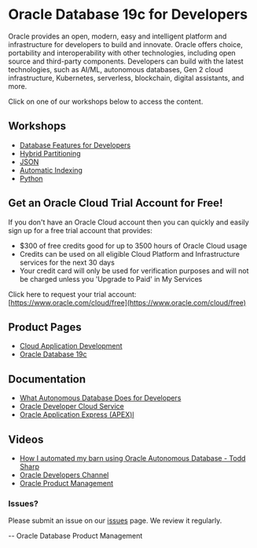 # Oracle Database 19c for Developers


Oracle provides an open, modern, easy and intelligent platform and infrastructure for developers to build and innovate. Oracle offers choice, portability and interoperability with other technologies, including open source and third-party components. Developers can build with the latest technologies, such as AI/ML, autonomous databases, Gen 2 cloud infrastructure, Kubernetes, serverless, blockchain, digital assistants, and more.

Click on one of our workshops below to access the content.

## Workshops

- [Database Features for Developers](https://oracle.github.io/learning-library/developer-library/oracle-db-features-for-developers/freetier/)
- [Hybrid Partitioning](https://oracle.github.io/learning-library/developer-library/oracle-db-features-for-developers/workshops/hybridpart-freetier)
- [JSON](https://oracle.github.io/learning-library/developer-library/oracle-db-features-for-developers/workshops/json-freetier)
- [Automatic Indexing](https://oracle.github.io/learning-library/developer-library/oracle-db-features-for-developers/workshops/autoindex-freetier)
- [Python](https://oracle.github.io/learning-library/developer-library/oracle-db-features-for-developers/workshops/python-freetier)


## Get an Oracle Cloud Trial Account for Free!
If you don't have an Oracle Cloud account then you can quickly and easily sign up for a free trial account that provides:
- $300 of free credits good for up to 3500 hours of Oracle Cloud usage
- Credits can be used on all eligible Cloud Platform and Infrastructure services for the next 30 days
- Your credit card will only be used for verification purposes and will not be charged unless you 'Upgrade to Paid' in My Services

Click here to request your trial account: [https://www.oracle.com/cloud/free](https://www.oracle.com/cloud/free)


## Product Pages
- [Cloud Application Development](https://www.oracle.com/au/application-development/)
- [Oracle Database 19c](https://www.oracle.com/database/)

## Documentation
- [What Autonomous Database Does for Developers](http://www.oracle.com/us/products/database/autonomous-db-for-developers-5097190.pdf)
- [Oracle Developer Cloud Service](https://docs.oracle.com/en/cloud/paas/developer-cloud/index.html)
- [Oracle Application Express (APEX)l](https://apex.oracle.com/en/)

## Videos
- [How I automated my barn using Oracle Autonomous Database - Todd Sharp](https://developer.oracle.com/?ytid=iaesH24B9zg)
- [Oracle Developers Channel](https://www.youtube.com/channel/UCdDhYMT2USoLdh4SZIsu_1g)
- [Oracle Product Management](https://www.youtube.com/channel/UCr6mzwq_gcdsefQWBI72wIQ)

### Issues?
Please submit an issue on our [issues](https://github.com/oracle/learning-library/issues) page.  We review it regularly.

-- Oracle Database Product Management
